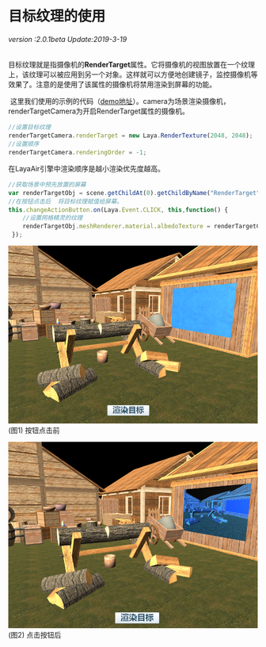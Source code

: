 # 目标纹理的使用

###### *version :2.0.1beta   Update:2019-3-19*

​	目标纹理就是指摄像机的**RenderTarget**属性。它将摄像机的视图放置在一个纹理上，该纹理可以被应用到另一个对象。这样就可以方便地创建镜子，监控摄像机等效果了。注意的是使用了该属性的摄像机将禁用渲染到屏幕的功能。

​	这里我们使用的示例的代码（[demo地址](https://layaair.ldc.layabox.com/demo2/?language=ch&category=3d&group=Camera&name=RenderTargetCamera)）。camera为场景渲染摄像机，renderTargetCamera为开启RenderTarget属性的摄像机。

```typescript
//设置目标纹理
renderTargetCamera.renderTarget = new Laya.RenderTexture(2048, 2048);
//设置顺序
renderTargetCamera.renderingOrder = -1;
```

在LayaAir引擎中渲染顺序是越小渲染优先度越高。

```typescript
//获取场景中预先放置的屏幕
var renderTargetObj = scene.getChildAt(0).getChildByName("RenderTarget");
//在按钮点击后  将目标纹理赋值给屏幕。
this.changeActionButton.on(Laya.Event.CLICK, this,function() {
    //设置网格精灵的纹理
	renderTargetObj.meshRenderer.material.albedoTexture = renderTargetCamera.renderTarget;
 });
```

![](img/1.png)<br>(图1)  按钮点击前

![](img/2.png)<br>(图2) 点击按钮后